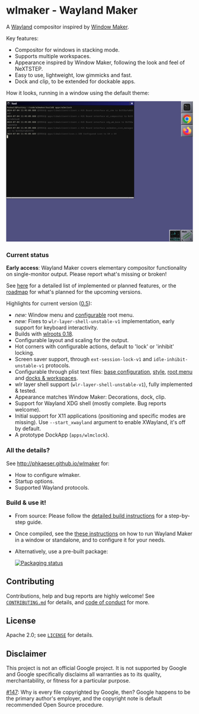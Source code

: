 # wlmaker - Wayland Maker

A [Wayland](https://wayland.freedesktop.org/) compositor inspired by
[Window Maker](https://www.windowmaker.org/).

Key features:

* Compositor for windows in stacking mode.
* Supports multiple workspaces.
* Appearance inspired by Window Maker, following the look and feel of NeXTSTEP.
* Easy to use, lightweight, low gimmicks and fast.
* Dock and clip, to be extended for dockable apps.

How it looks, running in a window using the default theme:

![Screenshot of wlmaker running in a window](doc/wlmaker-default-screenshot.png)

### Current status

**Early access**: Wayland Maker covers elementary compositor functionality on single-monitor output. Please report what's missing or broken!

See [here](doc/FEATURES.md) for a detailed list of implemented or planned
features, or the [roadmap](doc/ROADMAP.md) for what's planned for the upcoming
versions.

Highlights for current version ([0.5](https://github.com/phkaeser/wlmaker/releases/tag/v0.5)):

* *new:* Window menu and [configurable](https://github.com/phkaeser/wlmaker/blob/main/etc/root-menu.plist) root menu.
* *new:* Fixes to `wlr-layer-shell-unstable-v1` implementation, early support for keyboard interactivity.
* Builds with [wlroots 0.18](https://gitlab.freedesktop.org/wlroots/wlroots/-/tags).
* Configurable layout and scaling for the output.
* Hot corners with configurable actions, default to 'lock' or 'inhibit' locking.
* Screen saver support, through `ext-session-lock-v1` and `idle-inhibit-unstable-v1` protocols.
* Configurable through plist text files: [base configuration](etc/wlmaker.plist),
  [style](etc/style.plist), [root menu](etc/root-menu.plist) and
  [docks & workspaces](etc/wlmaker-state.plist).
* wlr layer shell support (`wlr-layer-shell-unstable-v1`), fully implemented & tested.
* Appearance matches Window Maker: Decorations, dock, clip.
* Support for Wayland XDG shell (mostly complete. Bug reports welcome).
* Initial support for X11 applications (positioning and specific modes are missing).
  Use `--start_xwayland` argument to enable XWayland, it's off by default.
* A prototype DockApp (`apps/wlmclock`).

### All the details?

See http://phkaeser.github.io/wlmaker for:

* How to configure wlmaker.
* Startup options.
* Supported Wayland protocols.

### Build & use it!

* From source: Please follow the [detailed build instructions](doc/BUILD.md)
  for a step-by-step guide.

* Once compiled, see the [these instructions](doc/RUN.md) on how to run
  Wayland Maker in a window or standalone, and to configure it for your needs.

* Alternatively, use a pre-built package:

  [![Packaging status](https://repology.org/badge/vertical-allrepos/wlmaker.svg)](https://repology.org/project/wlmaker/versions)

## Contributing

Contributions, help and bug reports are highly welcome! See
[`CONTRIBUTING.md`](CONTRIBUTING.md) for details, and
[code of conduct](CODE_OF_CONDUCT.md) for more.

## License

Apache 2.0; see [`LICENSE`](LICENSE) for details.

## Disclaimer

This project is not an official Google project. It is not supported by
Google and Google specifically disclaims all warranties as to its quality,
merchantability, or fitness for a particular purpose.

[#147](https://github.com/phkaeser/wlmaker/issues/147): Why is every file
copyrighted by Google, then? Google happens to be the primary author's
employer, and the copyright note is default recommended Open Source procedure.
